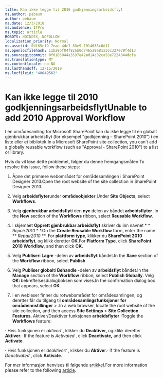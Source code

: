 ```yaml
---
title: Kan ikke legge til 2010 godkjenningsarbeidsflyt
ms.author: pebaum
author: pebaum
ms.date: 12/3/2018
ms.audience: ITPro
ms.topic: article
ROBOTS: NOINDEX, NOFOLLOW
localization_priority: Normal
ms.assetid: 0df65cf9-7eae-4de7-88e9-1914635c8d11
ms.openlocfilehash: 11ba9bf04f826b0d7465a9a81a36c327e79f4d13
ms.sourcegitcommit: 0f0186044a3597e42ad14c32ca58e7224344dcfa
ms.translationtype: MT
ms.contentlocale: nb-NO
ms.lasthandoff: 12/15/2019
ms.locfileid: "40049562"
---
```

# <a name="unable-to-add-2010-approval-workflow"></a><span data-ttu-id="97618-102">Kan ikke legge til 2010 godkjenningsarbeidsflyt</span><span class="sxs-lookup"><span data-stu-id="97618-102">Unable to add 2010 Approval Workflow</span></span>

<span data-ttu-id="97618-103">I en områdesamling for Microsoft SharePoint kan du ikke legge til en globalt gjenbrukbar arbeidsflyt (for eksempel "godkjenning – SharePoint 2010") i en liste eller et bibliotek.</span><span class="sxs-lookup"><span data-stu-id="97618-103">In a Microsoft SharePoint site collection, you can't add a globally reusable workflow (such as "Approval - SharePoint 2010") to a list or library.</span></span>
  
<span data-ttu-id="97618-104">Hvis du vil løse dette problemet, følger du denne fremgangsmåten:</span><span class="sxs-lookup"><span data-stu-id="97618-104">To resolve this issue, follow these steps:</span></span> 
  
1. <span data-ttu-id="97618-105">Åpne det primære webområdet for områdesamlingen i SharePoint Designer 2013.</span><span class="sxs-lookup"><span data-stu-id="97618-105">Open the root website of the site collection in SharePoint Designer 2013.</span></span>
  
2. <span data-ttu-id="97618-106">Velg **arbeidsflyter**under **områdeobjekter**.</span><span class="sxs-lookup"><span data-stu-id="97618-106">Under **Site Objects**, select **Workflows**.</span></span> 
  
3. <span data-ttu-id="97618-107">Velg **gjenbrukbar arbeidsflyt**i den **nye** delen av båndet **arbeidsflyter** .</span><span class="sxs-lookup"><span data-stu-id="97618-107">In the **New** section of the **Workflows** ribbon, select **Reusable Workflow**.</span></span> 
  
4. <span data-ttu-id="97618-108">I skjemaet **Opprett gjenbrukbar arbeidsflyt** skriver du inn navnet \* \* *Repair2010* \* \*.</span><span class="sxs-lookup"><span data-stu-id="97618-108">On the **Create Reusable Workflow** form, enter the name \*\* *Repair2010* \*\*.</span></span> <span data-ttu-id="97618-109">For **plattform type**, klikker du **SharePoint 2010 arbeidsflyt**, og klikk deretter **OK**.</span><span class="sxs-lookup"><span data-stu-id="97618-109">For **Platform Type**, click **SharePoint 2010 Workflow**, and then click **OK**.</span></span> 
  
1. <span data-ttu-id="97618-110">Velg **Publiser**i **Lagre** -delen av **arbeidsflyt** båndet.</span><span class="sxs-lookup"><span data-stu-id="97618-110">In the **Save** section of the **Workflow** ribbon, select **Publish**.</span></span> 
  
2. <span data-ttu-id="97618-111">Velg **Publiser globalt**i **Behandle** -delen av **arbeidsflyt** båndet.</span><span class="sxs-lookup"><span data-stu-id="97618-111">In the **Manage** section of the **Workflow** ribbon, select **Publish Globally**.</span></span> <span data-ttu-id="97618-112">Velg **OK**i bekreftelsesdialogboksen som vises.</span><span class="sxs-lookup"><span data-stu-id="97618-112">In the confirmation dialog box that appears, select **OK**.</span></span> 
  
3. <span data-ttu-id="97618-113">I en webleser finner du rotwebområdet for områdesamlingen, og deretter får du tilgang til **områdesamlingsfunksjoner** **for områdeinnstillinger** \> .</span><span class="sxs-lookup"><span data-stu-id="97618-113">In a web browser, locate the root website of the site collection, and then access **Site Settings** \> **Site Collection Features**.</span></span> <span data-ttu-id="97618-114">Aktiver/Deaktiver funksjonen **arbeidsflyter** :</span><span class="sxs-lookup"><span data-stu-id="97618-114">Toggle the **Workflows** feature:</span></span> 
  
<span data-ttu-id="97618-115">· Hvis funksjonen er *aktivert* , klikker du **Deaktiver,** og klikk deretter **Aktiver**.</span><span class="sxs-lookup"><span data-stu-id="97618-115">· If the feature is  *Activated*  , click **Deactivate,** and then click **Activate**.</span></span> 
  
<span data-ttu-id="97618-116">· Hvis funksjonen er *deaktivert* , klikker du **Aktiver**.</span><span class="sxs-lookup"><span data-stu-id="97618-116">· If the feature is  *Deactivated*  , click **Activate**.</span></span> 
  
<span data-ttu-id="97618-117">For mer informasjon henvises til følgende [artikkel](https://go.microsoft.com/fwlink/?linkid=2047770&amp;clcid=0x409).</span><span class="sxs-lookup"><span data-stu-id="97618-117">For more information please refer to the following [article](https://go.microsoft.com/fwlink/?linkid=2047770&amp;clcid=0x409).</span></span>
  

